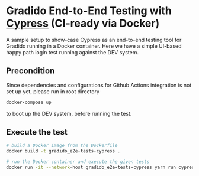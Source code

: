 # Gradido End-to-End Testing with [Cypress](https://www.cypress.io/) (CI-ready via Docker)


A sample setup to show-case Cypress as an end-to-end testing tool for Gradido running in a Docker container.
Here we have a simple UI-based happy path login test running against the DEV system.

## Precondition
Since dependencies and configurations for Github Actions integration is not set up yet, please run in root directory

```bash
docker-compose up
```

to boot up the DEV system, before running the test.

## Execute the test

```bash
# build a Docker image from the Dockerfile
docker build -t gradido_e2e-tests-cypress .

# run the Docker container and execute the given tests
docker run -it --network=host gradido_e2e-tests-cypress yarn run cypress-e2e-tests
```
